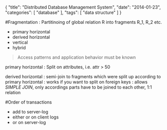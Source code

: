 {
  "title": "Distributed Database Management System",
  "date": "2014-01-23",
  "categories": [
   "database" 
  ],
  "tags": [
    "data structure"
  ]
}

#Fragmentation
: Partitinoing of global relation R into fragments R_1, R_2 etc.

- primary horizontal
- derived horizontal
- vertical
- hybrid

> Access patterns and application behavior must be known

primary horizontal
: Split on attributes, i.e. attr > 50

derived horizontal
: semi-join to fragments which were split up according to primary horizontal
: works if you want to split on foreign keys 
: allows *SIMPLE JOIN*, only accordings parts have to be joined to each other, 1:1 relation




#Order of transactions
- add <prepare> to server-log
- either <no> or <ready> on client logs
- <commit> or <abort> on server-log